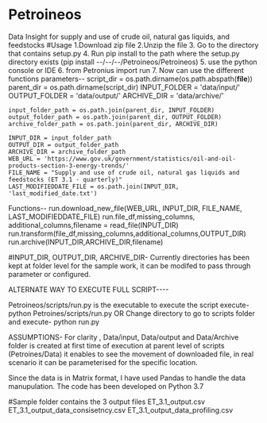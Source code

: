 # Petroineos
Data Insight for supply and use of crude oil, natural gas liquids, and feedstocks
#Usage
1.Download zip file
2.Unzip the file
3. Go to the directory that contains setup.py 
4. Run pip install to the path where the setup.py directory exists (pip install --/--/--/Petroineos/Petroineos)
5. use the python console or IDE 
6. from Petronius import run
7. Now can use the different functions
parameters--
    script_dir = os.path.dirname(os.path.abspath(__file__))
    parent_dir = os.path.dirname(script_dir)
    INPUT_FOLDER = 'data/input/'
    OUTPUT_FOLDER = 'data/output/'
    ARCHIVE_DIR = 'data/archive/'

    input_folder_path = os.path.join(parent_dir, INPUT_FOLDER)
    output_folder_path = os.path.join(parent_dir, OUTPUT_FOLDER)
    archive_folder_path = os.path.join(parent_dir, ARCHIVE_DIR)

    INPUT_DIR = input_folder_path
    OUTPUT_DIR = output_folder_path
    ARCHIVE_DIR = archive_folder_path
    WEB_URL = 'https://www.gov.uk/government/statistics/oil-and-oil-products-section-3-energy-trends/'
    FILE_NAME = "Supply and use of crude oil, natural gas liquids and feedstocks (ET 3.1 - quarterly)"
    LAST_MODIFIEDDATE_FILE = os.path.join(INPUT_DIR, 'last_modified_date.txt')
Functions--
    run.download_new_file(WEB_URL, INPUT_DIR, FILE_NAME, LAST_MODIFIEDDATE_FILE)
    run.file_df,missing_columns, additional_columns,filename = read_file(INPUT_DIR)
    run.transform(file_df,missing_columns,additional_columns,OUTPUT_DIR)
    run.archive(INPUT_DIR,ARCHIVE_DIR,filename)

#INPUT_DIR, OUTPUT_DIR, ARCHIVE_DIR- Currently directories has been kept at folder level for the sample work, it can be modifed to pass through parameter or configured.

ALTERNATE WAY TO EXECUTE FULL SCRIPT----

Petroineos/scripts/run.py is the executable
to execute the script 
    execute- python Petroines/scripts/run.py
OR 
Change directory to go to scripts folder and
    execute- python run.py


ASSUMPTIONS-
For clarity , Data/input, Data/output and Data/Archive folder is created at first time of execution at parent level of scripts (Petroines/Data)
it enables to see the movement of downloaded file, in real scenario it can be parameterised for the specific location.

Since the data is in Matrix format, I have used Pandas to handle the data manupulation.
The code has been developed on Python 3.7

#Sample folder contains the 3 output files
ET_3.1_output.csv
ET_3.1_output_data_consisetncy.csv
ET_3.1_output_data_profiling.csv

